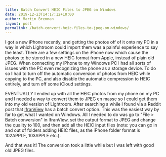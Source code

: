 ```yaml
---
title: Batch Convert HEIC Files to JPEG on Windows
date: 2019-12-23T14:17:12+10:00
author: Martin Brennan
layout: post
permalink: /batch-convert-heic-files-to-jpeg-on-windows/
---
```


I got a new iPhone recently, and getting the photos off of it onto my PC in a way in which Lightroom could import them was a painful experience to say the least. There are a few settings on the iPhone now which cause the photos to be stored in a new HEIC format from Apple, instead of plain old JPEG. When connecting my iPhone to my Windows PC I had all sorts of issues with the PC even recognizing the phone as a storage device. To do so I had to turn off the automatic conversion of photos from HEIC while copying to the PC, and also disable the automatic compression to HEIC entirely, and turn off some iCloud settings.

EVENTUALLY I ended up with all the HEIC photos from my phone on my PC and I needed a way to convert them to JPEG en masse so I could get them into my old version of Lightroom. After searching a while I found via a Reddit post that [IfranView](https://www.irfanview.com/) has a batch convert option. This was the easiest way by far to get what I wanted on Windows. All I needed to do was go to "File > Batch conversion" in IfranView, set the output format to JPEG and change the quality to 100, and then add all the HEIC input files (note: you can go in and out of folders adding HEIC files, as the iPhone folder format is 102APPLE, 103APPLE etc.).

And that was it! The conversion took a little while but I was left with good old JPEG files.